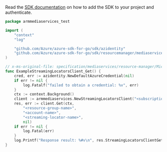 Read the [SDK documentation](https://github.com/Azure/azure-sdk-for-go/blob/sdk%2Fresourcemanager%2Fmediaservices%2Farmmediaservices%2Fv0.3.1/sdk/resourcemanager/mediaservices/armmediaservices/README.md) on how to add the SDK to your project and authenticate.

```go
package armmediaservices_test

import (
	"context"
	"log"

	"github.com/Azure/azure-sdk-for-go/sdk/azidentity"
	"github.com/Azure/azure-sdk-for-go/sdk/resourcemanager/mediaservices/armmediaservices"
)

// x-ms-original-file: specification/mediaservices/resource-manager/Microsoft.Media/stable/2021-06-01/examples/streaming-locators-get-by-name.json
func ExampleStreamingLocatorsClient_Get() {
	cred, err := azidentity.NewDefaultAzureCredential(nil)
	if err != nil {
		log.Fatalf("failed to obtain a credential: %v", err)
	}
	ctx := context.Background()
	client := armmediaservices.NewStreamingLocatorsClient("<subscription-id>", cred, nil)
	res, err := client.Get(ctx,
		"<resource-group-name>",
		"<account-name>",
		"<streaming-locator-name>",
		nil)
	if err != nil {
		log.Fatal(err)
	}
	log.Printf("Response result: %#v\n", res.StreamingLocatorsClientGetResult)
}
```
